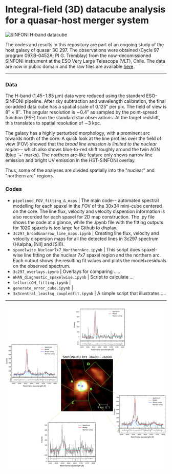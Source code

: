 # Integral-field (3D) datacube analysis for a quasar-host merger system

![SINFONI H-band datacube](https://github.com/chetnaduggal/IFU-datacube-analysis/assets/67710398/85aeb7fe-adb3-45ae-8e2d-e0d86ea1ad63)

The codes and results in this repository are part of an ongoing study of the host galaxy of quasar 3C 297. The observations were obtained (Cycle 97 program 097.B-0452A; PI G. Tremblay) from the now-decomissioned SINFONI instrument at the ESO Very Large Telescope (VLT), Chile. 
The data are now in public domain and the raw files are available [here](http://archive.eso.org/wdb/wdb/eso/eso_archive_main/query?prog_id=097.B-0452(A)&max_rows_returned=10000).    

----------------------------

### Data

The H-band (1.45−1.85 μm) data were reduced using the standard ESO-SINFONI pipeline. After sky subtraction and wavelength calibration, the final co-added data cube has a spatial scale of 0.125′′ per pix. The field of view is 8′′ × 8′′. The angular resolution is ∼0.4′′ as sampled by the point-spread function (PSF) from the standard star observations. At the target redshift, this translates to spatial resolution of ∼3 kpc. 

The galaxy has a highly perturbed morphology, with a prominent arc towards north of the core. A quick look at the line profiles over the field of view (FOV) showed that the _broad line emission is limited to the nuclear region_-- which also shows blue-to-red shift roughly around the twin AGN (blue '+' marks). The northern arc-like feature only shows narrow line emission and bright UV emission in the HST-SINFONI overlay.

Thus, some of the analyses are divided spatially into the "nuclear" and "northern arc" regions.

### Codes

- `pipelined_FOV_fitting_&_maps` |  The main code-- automated spectral modelling for each spaxel in the FOV of the 30x34 mini-cube centered on the core. The line flux, velocity and velocity dispersion information is also recorded for each spaxel for 2D map construction.
The .py file shows the code at a glance, while the .ipynb file with the fitting outputs for 1020 spaxels is too large for Github to display.   
- `3c297_broad&narrow_line_maps.ipynb` |  Creating line flux, velocity and velocity dispersion maps for all the detected lines in 3c297 spectrum (H\alpha, [NII] and [SII]). 
- `spaxelwise_Nuclear7x7_NorthernArc.ipynb` |  This script does spaxel-wise line fitting on the nuclear 7x7 spaxel region and the northern arc. Each output shows the resulting fit values and plots the model+residuals on the observed spectrum. 
- `3c297_overlays.ipynb` |   Overlays for comparing .....
- `WHAN_diagnostic_spaxelwise.ipynb` |  Script to calculate ...
- `telluricOH_fitting.ipynb` |
- `generate_error_cube.ipynb` |
- `3x3central_leastsq_coupledfit.ipynb` |  A simple script that illustrates ....


----------------------------

![media](https://github.com/chetnaduggal/ifu-3D-datacube-analysis/blob/dbb2273ca01a6ae0a13d48cb7c630dbadd3ec4de/int-regions-spectra.png)






